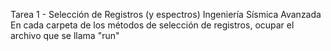 Tarea 1 - Selección de Registros (y espectros)
Ingeniería Sísmica Avanzada
En cada carpeta de los métodos de selección de registros, ocupar el archivo que se llama "run"
